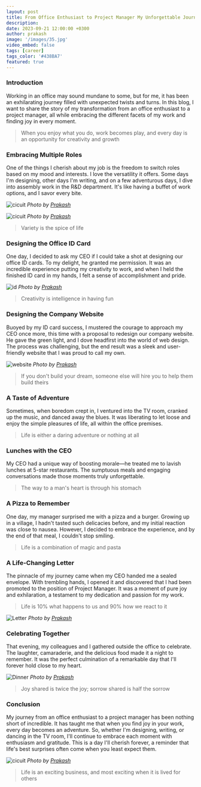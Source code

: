 ```yaml
---
layout: post
title: From Office Enthusiast to Project Manager My Unforgettable Journey
description:
date: 2023-09-21 12:00:00 +0300
author: prakash
image: '/images/35.jpg'
video_embed: false
tags: [career]
tags_color: '#438BA7'
featured: true
---
```


### Introduction 

Working in an office may sound mundane to some, but for me, it has been an exhilarating journey filled with unexpected twists and turns. In this blog, I want to share the story of my transformation from an office enthusiast to a project manager, all while embracing the different facets of my work and finding joy in every moment.

>When you enjoy what you do, work becomes play, and every day is an opportunity for creativity and growth

### Embracing Multiple Roles 

One of the things I cherish about my job is the freedom to switch roles based on my mood and interests. I love the versatility it offers. Some days I'm designing, other days I'm writing, and on a few adventurous days, I dive into assembly work in the R&D department. It's like having a buffet of work options, and I savor every bite.

![cicuit]({{site.baseurl}}/images/41.jpg)
*Photo by [Prakash](https://prakashravichandran.com/)*

![cicuit]({{site.baseurl}}/images/42.jpg)
*Photo by [Prakash](https://prakashravichandran.com/)*

>Variety is the spice of life

### Designing the Office ID Card 

One day, I decided to ask my CEO if I could take a shot at designing our office ID cards. To my delight, he granted me permission. It was an incredible experience putting my creativity to work, and when I held the finished ID card in my hands, I felt a sense of accomplishment and pride.

![id]({{site.baseurl}}/images/39.jpg)
*Photo by [Prakash](https://prakashravichandran.com/)*

>Creativity is intelligence in having fun

### Designing the Company Website  

Buoyed by my ID card success, I mustered the courage to approach my CEO once more, this time with a proposal to redesign our company website. He gave the green light, and I dove headfirst into the world of web design. The process was challenging, but the end result was a sleek and user-friendly website that I was proud to call my own.

![website]({{site.baseurl}}/images/38.jpg)
*Photo by [Prakash](https://prakashravichandran.com/)*

>If you don't build your dream, someone else will hire you to help them build theirs

### A Taste of Adventure 

Sometimes, when boredom crept in, I ventured into the TV room, cranked up the music, and danced away the blues. It was liberating to let loose and enjoy the simple pleasures of life, all within the office premises.

>Life is either a daring adventure or nothing at all

### Lunches with the CEO 

My CEO had a unique way of boosting morale—he treated me to lavish lunches at 5-star restaurants. The sumptuous meals and engaging conversations made those moments truly unforgettable.

>The way to a man's heart is through his stomach

### A Pizza to Remember 

One day, my manager surprised me with a pizza and a burger. Growing up in a village, I hadn't tasted such delicacies before, and my initial reaction was close to nausea. However, I decided to embrace the experience, and by the end of that meal, I couldn't stop smiling.

>Life is a combination of magic and pasta

### A Life-Changing Letter 

The pinnacle of my journey came when my CEO handed me a sealed envelope. With trembling hands, I opened it and discovered that I had been promoted to the position of Project Manager. It was a moment of pure joy and exhilaration, a testament to my dedication and passion for my work.

>Life is 10% what happens to us and 90% how we react to it

![Letter]({{site.baseurl}}/images/43.jpg)
*Photo by [Prakash](https://prakashravichandran.com/)*

### Celebrating Together 

That evening, my colleagues and I gathered outside the office to celebrate. The laughter, camaraderie, and the delicious food made it a night to remember. It was the perfect culmination of a remarkable day that I'll forever hold close to my heart.

![Dinner]({{site.baseurl}}/images/36.jpg)
*Photo by [Prakash](https://prakashravichandran.com/)*

>Joy shared is twice the joy; sorrow shared is half the sorrow

### Conclusion 

My journey from an office enthusiast to a project manager has been nothing short of incredible. It has taught me that when you find joy in your work, every day becomes an adventure. So, whether I'm designing, writing, or dancing in the TV room, I'll continue to embrace each moment with enthusiasm and gratitude. This is a day I'll cherish forever, a reminder that life's best surprises often come when you least expect them.

![cicuit]({{site.baseurl}}/images/40.jpg)
*Photo by [Prakash](https://prakashravichandran.com/)*

>Life is an exciting business, and most exciting when it is lived for others


